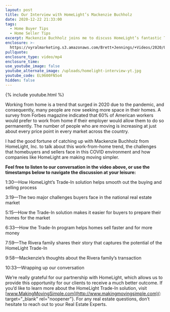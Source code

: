 ```yaml
---
layout: post
title: Our Interview with HomeLight’s Mackenzie Buchholz
date: 2020-12-22 21:33:00
tags:
  - Home Buyer Tips
  - Home Seller Tips
excerpt: Mackenzie Buchholz joins me to discuss HomeLight’s fantastic Trade-In program.
enclosure: >-
  https://vyralmarketing.s3.amazonaws.com/Brett+Jennings/+Videos/2020/Our+Interview+with+HomeLight%E2%80%99s+Mackenzie+Buchholz.mp4
pullquote:
enclosure_type: video/mp4
enclosure_time:
use_youtube_image: false
youtube_alternate_image: /uploads/homelight-interview-yt.jpg
youtube_code: EL9600FN5o4
hidden: false
---
```


{% include youtube.html %}

Working from home is a trend that surged in 2020 due to the pandemic, and consequently, many people are now seeking more space in their homes. A survey from Forbes magazine indicated that 60% of American workers would prefer to work from home if their employer would allow them to do so permanently. The number of people who are moving is increasing at just about every price point in every market across the country.&nbsp;

I had the good fortune of catching up with Mackenzie Buchholz from HomeLight, Inc. to talk about this work-from-home trend, the challenges that homebuyers and sellers face in this COVID environment and how companies like HomeLight are making moving simpler.

**Feel free to listen to our conversation in the video above, or use the timestamps below to navigate the discussion at your leisure:**

1:30—How HomeLight’s Trade-In solution helps smooth out the buying and selling process

3:19—The two major challenges buyers face in the national real estate market

5:15—How the Trade-In solution makes it easier for buyers to prepare their homes for the market

6:33—How the Trade-In program helps homes sell faster and for more money

7:59—The Rivera family shares their story that captures the potential of the HomeLight Trade-In

9:58—Mackenzie’s thoughts about the Rivera family’s transaction

10:33—Wrapping up our conversation

We’re really grateful for our partnership with HomeLight, which allows us to provide this opportunity for our clients to receive a much better outcome. If you’d like to learn more about the HomeLight Trade-In solution, visit [www.MakingMovingSimple.com](http://www.makingmovingsimple.com){: target="_blank" rel="noopener"}. For any real estate questions, don’t hesitate to reach out to your Real Estate Experts.
